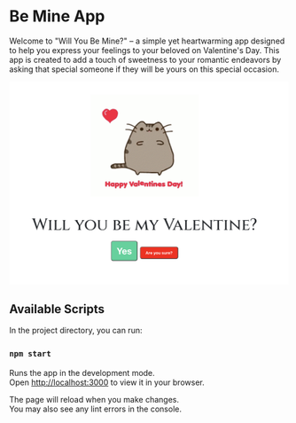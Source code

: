 # Be Mine App

Welcome to "Will You Be Mine?" – a simple yet heartwarming app designed to help you express your feelings to your beloved on Valentine's Day. This app is created to add a touch of sweetness to your romantic endeavors by asking that special someone if they will be yours on this special occasion.

<img src="happycat.PNG">

## Available Scripts

In the project directory, you can run:

### `npm start`

Runs the app in the development mode.\
Open [http://localhost:3000](http://localhost:3000) to view it in your browser.

The page will reload when you make changes.\
You may also see any lint errors in the console.

